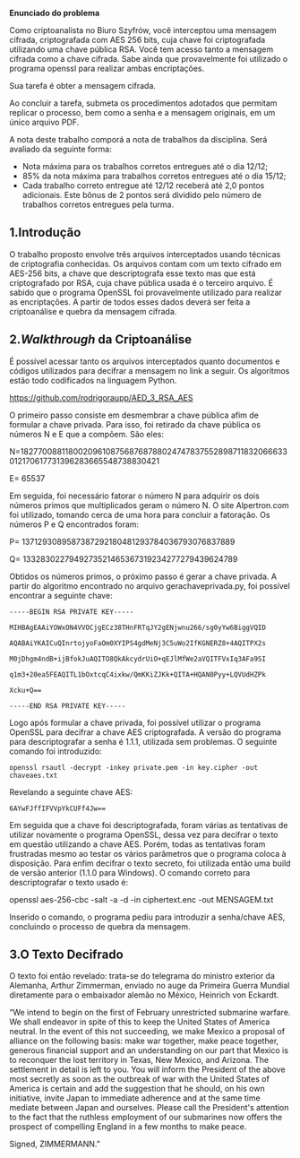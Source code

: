 **Enunciado do problema**

Como criptoanalista no Biuro Szyfrów, você interceptou uma mensagem cifrada, criptografada com AES 256 bits, cuja chave foi criptografada utilizando uma chave pública RSA. Você tem acesso tanto a mensagem cifrada como a chave cifrada. Sabe ainda que provavelmente foi utilizado o programa openssl para realizar ambas encriptações.

Sua tarefa é obter a mensagem cifrada. 

Ao concluir a tarefa, submeta os procedimentos adotados que permitam replicar o processo, bem como a senha e a mensagem originais, em um único arquivo PDF.

A nota deste trabalho comporá a nota de trabalhos da disciplina. Será avaliado da seguinte forma:

- Nota máxima para os trabalhos corretos entregues até o dia 12/12;
- 85% da nota máxima para trabalhos corretos entregues até o dia 15/12;
- Cada trabalho correto entregue até 12/12 receberá até 2,0 pontos adicionais. Este bônus de 2 pontos será dividido pelo número de trabalhos corretos entregues pela turma.

## 1.Introdução 

O trabalho proposto envolve três arquivos interceptados usando técnicas de criptografia conhecidas. Os arquivos contam com um texto cifrado em AES-256 bits, a chave que descriptografa esse texto mas que está criptografado por RSA, cuja chave pública usada é o terceiro arquivo. É sabido que o programa OpenSSL foi provavelmente utilizado para realizar as encriptações. A partir de todos esses dados deverá ser feita a criptoanálise e quebra da mensagem cifrada. 

## 2.*Walkthrough* da Criptoanálise 

É possível acessar tanto os arquivos interceptados quanto documentos e códigos utilizados para decifrar a mensagem no link a seguir. Os algoritmos estão todo codificados na linguagem Python. 

<https://github.com/rodrigoraupp/AED_3_RSA_AES> 

O primeiro passo consiste em desmembrar a chave pública afim de formular a chave privada. Para isso, foi retirado da chave pública os números N e E que a compõem. São eles: 

N=1827700881180020961087568768788024747837552898711832066633012170617731396283665548738830421 

E= 65537 

Em seguida, foi necessário fatorar o número N para adquirir os dois números primos que multiplicados geram o número N. O site Alpertron.com foi utilizado, tomando cerca de uma hora para concluir a fatoração. Os números P e Q encontrados foram: 

P= 1371293089587387292180481293784036793076837889 

Q= 1332830227949273521465367319234277279439624789 

Obtidos os números primos, o próximo passo é gerar a chave privada. A partir do algoritmo encontrado no arquivo gerachaveprivada.py, foi possível encontrar a seguinte chave: 

```
-----BEGIN RSA PRIVATE KEY----- 

MIHBAgEAAiYOWxON4VVOCjgECz38THnFRTqJY2gENjwnu266/sg0yYw6BiggVQID 

AQABAiYKAICuQInrtojyoFaOm0XYIPS4gdMeNj3C5uWo2IfKGNERZ8+4AQITPX2s 

M0jDhgm4ndB+ijBfokJuAQITO8QkAkcydrUiO+qEJlMfWe2aVQITFVxIq3AFa9SI 

q1m3+20ea5FEAQITL1bOxtcqC4ixkw/QmKKiZJKk+QITA+HQAN0Pyy+LQVUdHZPk 

Xcku+Q== 

-----END RSA PRIVATE KEY-----
```

Logo após formular a chave privada, foi possível utilizar o programa OpenSSL para decifrar a chave AES criptografada. A versão do programa para descriptografar a senha é 1.1.1, utilizada sem problemas. O seguinte comando foi introduzido: 

```openssl rsautl -decrypt -inkey private.pem -in key.cipher -out chaveaes.txt```

Revelando a seguinte chave AES: 

```6AYwFJffIFVVpYkCUFf4Jw== ```

Em seguida que a chave foi descriptografada, foram várias as tentativas de utilizar novamente o programa OpenSSL, dessa vez para decifrar o texto em questão utilizando a chave AES. Porém, todas as tentativas foram frustradas mesmo ao testar os vários parâmetros que o programa coloca à disposição. Para enfim decifrar o texto secreto, foi utilizada então uma build de versão anterior (1.1.0 para Windows). O comando correto para descriptografar o texto usado é: 

openssl aes-256-cbc -salt -a -d -in ciphertext.enc -out MENSAGEM.txt 

Inserido o comando, o programa pediu para introduzir a senha/chave AES, concluindo o processo de quebra da mensagem. 

##    3.O Texto Decifrado 

O texto foi então revelado: trata-se do telegrama do ministro exterior da Alemanha, Arthur Zimmerman, enviado no auge da Primeira Guerra Mundial diretamente para o embaixador alemão no México, Heinrich von Eckardt. 

“We intend to begin on the first of February unrestricted submarine warfare. We shall endeavor in spite of this to keep the United States of America neutral. In the event of this not succeeding, we make Mexico a proposal of alliance on the following basis: make war together, make peace together, generous financial support and an understanding on our part that Mexico is to reconquer the lost territory in Texas, New Mexico, and Arizona. The settlement in detail is left to you. You will inform the President of the above most secretly as soon as the outbreak of war with the United States of America is certain and add the suggestion that he should, on his own initiative, invite Japan to immediate adherence and at the same time mediate between Japan and ourselves. Please call the President's attention to the fact that the ruthless employment of our submarines now offers the prospect of compelling England in a few months to make peace.

  

Signed, ZIMMERMANN.” 
